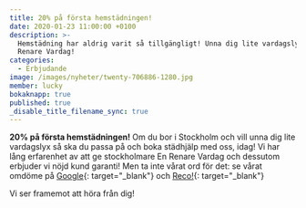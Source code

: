 ```yaml
---
title: 20% på första hemstädningen!
date: 2020-01-23 11:00:00 +0100
description: >-
  Hemstädning har aldrig varit så tillgängligt! Unna dig lite vardagslyx med En
  Renare Vardag!
categories:
  - Erbjudande
image: /images/nyheter/twenty-706886-1280.jpg
member: lucky
bokaknapp: true
published: true
_disable_title_filename_sync: true
---
```


**20% p&aring; första hemst&auml;dningen\!** Om du bor i Stockholm och vill unna dig lite vardagslyx s&aring; ska du passa p&aring; och boka st&auml;dhj&auml;lp med oss, idag\! Vi har l&aring;ng erfarenhet av att ge stockholmare En Renare Vardag och dessutom erbjuder vi nöjd kund garanti\! Men ta inte v&aring;rat ord för det: se v&aring;rat omdöme p&aring; [Google](https://g.page/enrenarevardag/){: target="_blank"} och [Reco\!](https://www.reco.se/en-renare-vardag){: target="_blank"}

Vi ser framemot att höra fr&aring;n dig\!